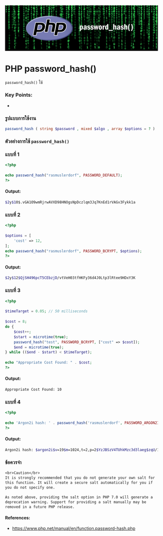 ![](images/day3.png)

# PHP password_hash()

`password_hash()` ใช้ 

### Key Points:

- 

### รูปแบบการใช้งาน

```php 
password_hash ( string $password , mixed $algo , array $options = ? ) : string|false
```

### ตัวอย่างการใช้ `password_hash()` 

### แบบที่ 1
```php
<?php

echo password_hash("rasmuslerdorf", PASSWORD_DEFAULT);
?>
```
#### Output:

```bash
$2y$10$.vGA1O9wmRjrwAVXD98HNOgsNpDczlqm3Jq7KnEd1rVAGv3Fykk1a
```
### แบบที่ 2 
```php
<?php

$options = [
    'cost' => 12,
];
echo password_hash("rasmuslerdorf", PASSWORD_BCRYPT, $options);
?> 
```
#### Output:

```bash
$2y$12$QjSH496pcT5CEbzjD/vtVeH03tfHKFy36d4J0Ltp3lRtee9HDxY3K
```

### แบบที่ 3 
```php
<?php

$timeTarget = 0.05; // 50 milliseconds 

$cost = 8;
do {
    $cost++;
    $start = microtime(true);
    password_hash("test", PASSWORD_BCRYPT, ["cost" => $cost]);
    $end = microtime(true);
} while (($end - $start) < $timeTarget);

echo "Appropriate Cost Found: " . $cost;
?>
```
#### Output:

```bash
Appropriate Cost Found: 10
```

### แบบที่ 4 
```php
<?php

echo 'Argon2i hash: ' . password_hash('rasmuslerdorf', PASSWORD_ARGON2I);
?>
```
#### Output:

```bash
Argon2i hash: $argon2i$v=19$m=1024,t=2,p=2$YzJBSzV4TUhkMzc3d3laeg$zqU/1IN0/AogfP4cmSJI1vc8lpXRW9/S0sYY2i2jHT0
```

### ข้อควรจำ
```
<br>Caution</br>
It is strongly recommended that you do not generate your own salt for this function. It will create a secure salt automatically for you if you do not specify one.

As noted above, providing the salt option in PHP 7.0 will generate a deprecation warning. Support for providing a salt manually may be removed in a future PHP release.
```


#### References:

- https://www.php.net/manual/en/function.password-hash.php


